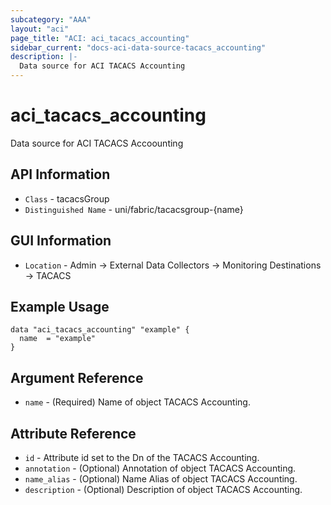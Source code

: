 ```yaml
---
subcategory: "AAA"
layout: "aci"
page_title: "ACI: aci_tacacs_accounting"
sidebar_current: "docs-aci-data-source-tacacs_accounting"
description: |-
  Data source for ACI TACACS Accounting
---
```


# aci_tacacs_accounting #

Data source for ACI TACACS Accoounting


## API Information ##

* `Class` - tacacsGroup
* `Distinguished Name` - uni/fabric/tacacsgroup-{name}

## GUI Information ##

* `Location` - Admin -> External Data Collectors -> Monitoring Destinations -> TACACS 



## Example Usage ##

```hcl
data "aci_tacacs_accounting" "example" {
  name  = "example"
}
```

## Argument Reference ##

* `name` - (Required) Name of object TACACS Accounting.

## Attribute Reference ##
* `id` - Attribute id set to the Dn of the TACACS Accounting.
* `annotation` - (Optional) Annotation of object TACACS Accounting.
* `name_alias` - (Optional) Name Alias of object TACACS Accounting.
* `description` - (Optional) Description of object TACACS Accounting.